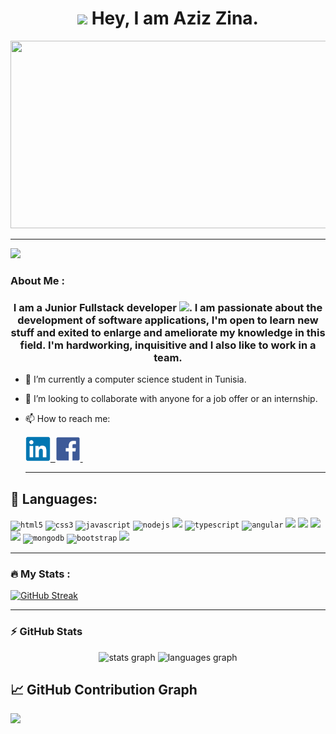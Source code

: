 
<div align="center">
  <h1><img src="https://media.giphy.com/media/hvRJCLFzcasrR4ia7z/giphy.gif" width="30px"/> Hey, I am Aziz Zina.
</div>

<div align="center">
  <img src="https://media.giphy.com/media/dWesBcTLavkZuG35MI/giphy.gif" width="600" height="300"/>
</div>  
  <hr>
  
![](https://komarev.com/ghpvc/?username=aziz-zina&color=blueviolet)


### About Me :

<div align="center">
  <h3>
  I am a Junior Fullstack developer <img src="https://media.giphy.com/media/WUlplcMpOCEmTGBtBW/giphy.gif" width="30">. I am passionate about the development of software applications, I'm open to learn new stuff and exited to enlarge     and ameliorate my knowledge in this field. I'm hardworking, inquisitive and I also like to work in a team. 
  </h3>
</div>

- 🌱 I’m currently a computer science student in Tunisia.
  
  
- 👯 I’m looking to collaborate with anyone for a job offer or an internship.
  
  
- 📫 How to reach me:
  
  <a href="https://www.linkedin.com/in/aziz-zina/">
    <img src="https://github.com/devicons/devicon/blob/master/icons/linkedin/linkedin-original.svg" title="LinkedIn" alt="LinkedIn" width="40" height="40"/>&nbsp;
  </a>
  <a href="https://www.facebook.com/profile.php?id=100085389934932">
    <img src="https://github.com/devicons/devicon/blob/master/icons/facebook/facebook-original.svg" title="facebook" alt="facebook" width="40" height="40"/>&nbsp;
  </a>
  
  ---

## 🚀 Languages:

<code><img height="27" src="https://img.shields.io/badge/html5-%23E34F26.svg?style=for-the-badge&logo=html5&logoColor=white" alt="html5" title="HTML5"></code>
<code><img height="27" src="https://img.shields.io/badge/css3-%231572B6.svg?style=for-the-badge&logo=css3&logoColor=white" alt="css3" title="CSS3"></code>
<code><img height="27" src="https://img.shields.io/badge/JavaScript-323330?style=for-the-badge&logo=javascript&logoColor=F7DF1E" alt="javascript" title="JavaScript"></code>
<code><img height="27" src="https://img.shields.io/badge/Node.js-43853D?style=for-the-badge&logo=node.js&logoColor=white" alt="nodejs" title="nodejs"></code>
<code><img src="https://img.shields.io/badge/express.js-%23404d59.svg?style=for-the-badge&logo=express&logoColor=%2361DAFB"/></code>
<code><img height="27" src="https://img.shields.io/badge/TypeScript-007ACC?style=for-the-badge&logo=typescript&logoColor=white" alt="typescript" title="ts"></code>
<code><img height="27" src="https://img.shields.io/badge/Angular-DD0031?style=for-the-badge&logo=angular&logoColor=white" alt="angular" title="angular"></code>
<code><img src="https://img.shields.io/badge/python%20-%2314354C.svg?&style=for-the-badge&logo=python&logoColor=white"/></code>
<code><img src="https://img.shields.io/badge/java-%23ED8B00.svg?style=for-the-badge&logo=openjdk&logoColor=white"/></code>
<code><img src="https://img.shields.io/badge/spring-%236DB33F.svg?style=for-the-badge&logo=spring&logoColor=white"/></code>
<code><img src="https://img.shields.io/badge/mysql-%2300f.svg?style=for-the-badge&logo=mysql&logoColor=white"/></code>
<code><img height="27" src="https://img.shields.io/badge/MongoDB-4EA94B?style=for-the-badge&logo=mongodb&logoColor=white" alt="mongodb" title="mongodb"></code>
<code><img height="27" src="https://img.shields.io/badge/Bootstrap-563D7C?style=for-the-badge&logo=bootstrap&logoColor=white" alt="bootstrap" title="bootstrap"></code>
<code><img src="https://img.shields.io/badge/tailwindcss-%2338B2AC.svg?style=for-the-badge&logo=tailwind-css&logoColor=white"/></code>

---

### :fire: My Stats :
[![GitHub Streak](http://github-readme-streak-stats.herokuapp.com?user=aziz-zina&theme=dark&background=000000)](https://git.io/streak-stats)

---
### ⚡ GitHub Stats

<div align="center">
  <img src="https://github-readme-stats.vercel.app/api?username=aziz-zina&theme=dark&background=000000&hide_title=false&hide_rank=false&show_icons=true&include_all_commits=true&count_private=true&disable_animations=false&theme=dracula&locale=en&hide_border=false" height="150" alt="stats graph" />
  <img src="https://github-readme-stats.vercel.app/api/top-langs?username=aziz-zina&theme=dark&background=000000&locale=en&hide_title=false&layout=compact&card_width=320&langs_count=5&theme=dracula&hide_border=false" height="150" alt="languages graph"  />
</div>



## 📈 GitHub Contribution Graph

  <a href="https://github.com/ashutosh00710/github-readme-activity-graph" title="GitHub Activity Graph">
	  <img height="200px" src="https://github-readme-activity-graph.vercel.app/graph?username=aziz-zina&theme=tokyo-night&radius=16">
  </a>
<br clear="both">
